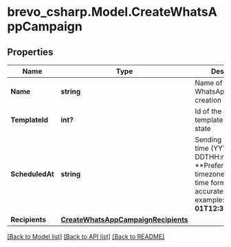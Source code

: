 # brevo_csharp.Model.CreateWhatsAppCampaign
## Properties

Name | Type | Description | Notes
------------ | ------------- | ------------- | -------------
**Name** | **string** | Name of the WhatsApp campaign creation | 
**TemplateId** | **int?** | Id of the WhatsApp template in **approved** state | 
**ScheduledAt** | **string** | Sending UTC date-time (YYYY-MM-DDTHH:mm:ss.SSSZ). **Prefer to pass your timezone in date-time format for accurate result.For example: **2017-06-01T12:30:00+02:00**  | 
**Recipients** | [**CreateWhatsAppCampaignRecipients**](CreateWhatsAppCampaignRecipients.md) |  | 

[[Back to Model list]](../README.md#documentation-for-models) [[Back to API list]](../README.md#documentation-for-api-endpoints) [[Back to README]](../README.md)

